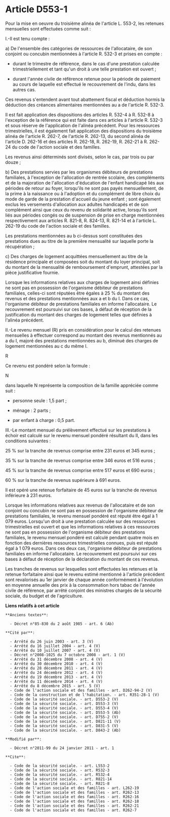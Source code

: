 # Article D553-1

Pour la mise en oeuvre du troisième alinéa de l'article L. 553-2, les retenues mensuelles sont effectuées comme suit : 

I.-Il est tenu compte : 

a) De l'ensemble des catégories de ressources de l'allocataire, de son conjoint ou concubin mentionnées à l'article R. 532-3
et prises en compte :

- durant le trimestre de référence, dans le cas d'une prestation calculée trimestriellement et tant qu'un droit à une telle
prestation est ouvert ;

- durant l'année civile de référence retenue pour la période de paiement au cours de laquelle est effectué le recouvrement de
l'indu, dans les autres cas. 

Ces revenus s'entendent avant tout abattement fiscal et déduction hormis la déduction des créances alimentaires mentionnées
au a de l'article R. 532-3. 

Il est fait application des dispositions des articles R. 532-4 à R. 532-8 à l'exception de la référence qui est faite dans
ces articles à l'article R. 532-3 et sous réserve de l'application de l'alinéa précédent. Pour les ressources trimestrielles,
il est également fait application des dispositions du troisième alinéa de l'article R. 262-7, de l'article R. 262-13, du
second alinéa de l'article D. 262-16 et des articles R. 262-18, R. 262-19, 
R. 262-21 à R. 262-24 du code de l'action sociale et des familles. 

Les revenus ainsi déterminés sont divisés, selon le cas, par trois ou par douze ; 

b) Des prestations servies par les organismes débiteurs de prestations familiales, à l'exception de l'allocation de rentrée
scolaire, des compléments et de la majoration de l'allocation d'éducation de l'enfant handicapé liés aux périodes de retour
au foyer, lorsqu'ils ne sont pas payés mensuellement, de la prime à la naissance ou à l'adoption et du complément de libre
choix du mode de garde de la prestation d'accueil du jeune enfant ; sont également exclus les versements d'allocation aux
adultes handicapés et de son complément ainsi que ceux du revenu de solidarité active, lorsqu'ils sont liés aux périodes
congés ou de suspension de prise en charge mentionnées respectivement aux articles R. 821-8, R. 824-13, R. 821-14 et à
l'article L. 262-19 du code de l'action sociale et des familles. 

Les prestations mentionnées au b ci-dessus sont constituées des prestations dues au titre de la première mensualité sur
laquelle porte la récupération ; 

c) Des charges de logement acquittées mensuellement au titre de la résidence principale et composées soit du montant du loyer
principal, soit du montant de la mensualité de remboursement d'emprunt, attestées par la pièce justificative fournie. 

Lorsque les informations relatives aux charges de logement ainsi définies ne sont pas en possession de l'organisme débiteur
de prestations familiales, celles-ci sont réputées être égales à 25 % du montant des revenus et des prestations mentionnées
aux a et b du I. Dans ce cas, l'organisme débiteur de prestations familiales en informe l'allocataire. Le recouvrement est
poursuivi sur ces bases, à défaut de réception de la justification du montant des charges de logement telles que définies à
l'alinéa précédent. 

II.-Le revenu mensuel (R) pris en considération pour le calcul des retenues mensuelles à effectuer correspond au montant des
revenus mentionnés au a du I, majoré des prestations mentionnées au b, diminué des charges de logement mentionnées au c du
même I.

R 

Ce revenu est pondéré selon la formule : 

N 

dans laquelle N représente la composition de la famille appréciée comme suit :

- personne seule : 1,5 part ;

- ménage : 2 parts ;

- par enfant à charge : 0,5 part. 

III.-Le montant mensuel du prélèvement effectué sur les prestations à échoir est calculé sur le revenu mensuel pondéré
résultant du II, dans les conditions suivantes : 

25 % sur la tranche de revenus comprise entre 231 euros et 345 euros ; 

35 % sur la tranche de revenus comprise entre 346 euros et 516 euros ; 

45 % sur la tranche de revenus comprise entre 517 euros et 690 euros ; 

60 % sur la tranche de revenus supérieure à 691 euros. 

Il est opéré une retenue forfaitaire de 45 euros sur la tranche de revenus inférieure à 231 euros. 

Lorsque les informations relatives aux revenus de l'allocataire et de son conjoint ou concubin ne sont pas en possession de
l'organisme débiteur de prestations familiales, le revenu mensuel pondéré est réputé être égal à 1 079 euros. Lorsqu'un droit
à une prestation calculée sur des ressources trimestrielles est ouvert et que les informations relatives à ces ressources ne
sont pas en possession de l'organisme débiteur des prestations familiales, le revenu mensuel pondéré est calculé pendant
quatre mois en fonction des dernières ressources trimestrielles connues, puis est réputé égal à 1 079 euros. Dans ces deux
cas, l'organisme débiteur de prestations familiales en informe l'allocataire. Le recouvrement est poursuivi sur ces bases à
défaut de réception de la déclaration du montant de ces revenus. 

Les tranches de revenus sur lesquelles sont effectuées les retenues et la retenue forfaitaire ainsi que le revenu estimé
mentionné à l'article précédent sont revalorisés au 1er janvier de chaque année conformément à l'évolution en moyenne
annuelle des prix à la consommation hors tabac de l'année civile de référence, par arrêté conjoint des ministres chargés de
la sécurité sociale, du budget et de l'agriculture.

**Liens relatifs à cet article**

	**Anciens textes**:

	  - Décret n°85-830 du 2 août 1985 - art. 6 (Ab)

	**Cité par**:

	  - Arrêté du 26 juin 2003 - art. 3 (V)
	  - Arrêté du 16 juillet 2004 - art. 4 (V)
	  - Arrêté du 10 juillet 2007 - art. 4 (V)
	  - Décret n°2008-1025 du 7 octobre 2008 - art. 1 (V)
	  - Arrêté du 31 décembre 2008 - art. 4 (V)
	  - Arrêté du 30 décembre 2010 - art. 4 (V)
	  - Arrêté du 28 décembre 2011 - art. 4 (V)
	  - Arrêté du 24 décembre 2012 - art. 4 (V)
	  - Arrêté du 19 décembre 2013 - art. 4 (V)
	  - Arrêté du 11 décembre 2014 - art. 4 (V)
	  - Arrêté du 8 décembre 2015 - art. 5 (V)
	  - Code de l'action sociale et des familles - art. D262-94-2 (V)
	  - Code de la construction et de l'habitation. - art. R351-28-1 (V)
	  - Code de la sécurité sociale. - art. D553-2 (V)
	  - Code de la sécurité sociale. - art. D553-3 (V)
	  - Code de la sécurité sociale. - art. D553-4 (V)
	  - Code de la sécurité sociale. - art. D553-5 (Ab)
	  - Code de la sécurité sociale. - art. D755-2 (V)
	  - Code de la sécurité sociale. - art. D821-11 (V)
	  - Code de la sécurité sociale. - art. D831-5 (V)
	  - Code de la sécurité sociale. - art. D843-2 (Ab)

	**Modifié par**:

	  - Décret n°2011-99 du 24 janvier 2011 - art. 1

	**Cite**:

	  - Code de la sécurité sociale. - art. L553-2
	  - Code de la sécurité sociale. - art. R532-3
	  - Code de la sécurité sociale. - art. R532-4
	  - Code de la sécurité sociale. - art. R821-14
	  - Code de la sécurité sociale. - art. R821-8
	  - Code de l'action sociale et des familles - art. L262-19
	  - Code de l'action sociale et des familles - art. R262-13
	  - Code de l'action sociale et des familles - art. R262-16
	  - Code de l'action sociale et des familles - art. R262-18
	  - Code de l'action sociale et des familles - art. R262-21
	  - Code de l'action sociale et des familles - art. R262-7
